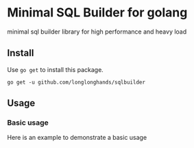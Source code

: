 # Minimal SQL Builder for golang
minimal sql builder library for high performance and heavy load



## Install

Use `go get` to install this package.

```shell
go get -u github.com/longlonghands/sqlbuilder
```

## Usage

### Basic usage

Here is an example to demonstrate a basic usage

